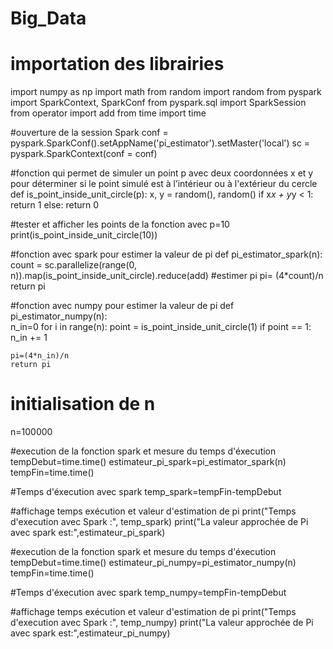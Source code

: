 # Big_Data
# importation des librairies
import numpy as np
import math
from random import random
from pyspark import SparkContext, SparkConf 
from pyspark.sql import SparkSession
from operator import add
from time import time

#ouverture de la session Spark
conf = pyspark.SparkConf().setAppName('pi_estimator').setMaster('local')
sc = pyspark.SparkContext(conf = conf)

#fonction qui permet de simuler un point p avec deux coordonnées x et y pour déterminer si le point simulé est à l’intérieur ou à l'extérieur du cercle
def is_point_inside_unit_circle(p):
    x, y = random(), random()
    if x*x + y*y < 1:
      return 1
    else: 
      return 0

#tester et afficher les points de la fonction avec p=10
print(is_point_inside_unit_circle(10))

#fonction avec spark pour estimer la valeur de pi 
def pi_estimator_spark(n):
    count = sc.parallelize(range(0, n)).map(is_point_inside_unit_circle).reduce(add)
    #estimer pi
    pi= (4*count)/n
    return pi   

#fonction avec numpy pour estimer la valeur de pi
def pi_estimator_numpy(n):  
    n_in=0
    for i in range(n):
        point = is_point_inside_unit_circle(1)
        if point == 1:
            n_in += 1

    pi=(4*n_in)/n            
    return pi


# initialisation de n   
n=100000

#execution de la fonction spark et mesure du temps d'éxecution
tempDebut=time.time()
estimateur_pi_spark=pi_estimator_spark(n)
tempFin=time.time()

#Temps d'éxecution avec spark
temp_spark=tempFin-tempDebut

 #affichage temps exécution et valeur d'estimation de pi
print("Temps d'execution avec Spark :", temp_spark)
print("La valeur approchée de Pi avec spark est:",estimateur_pi_spark)

#execution de la fonction spark et mesure du temps d'éxecution
tempDebut=time.time()
estimateur_pi_numpy=pi_estimator_numpy(n)
tempFin=time.time()

#Temps d'éxecution avec spark
temp_numpy=tempFin-tempDebut

 #affichage temps exécution et valeur d'estimation de pi
print("Temps d'execution avec Spark :", temp_numpy)
print("La valeur approchée de Pi avec spark est:",estimateur_pi_numpy)
